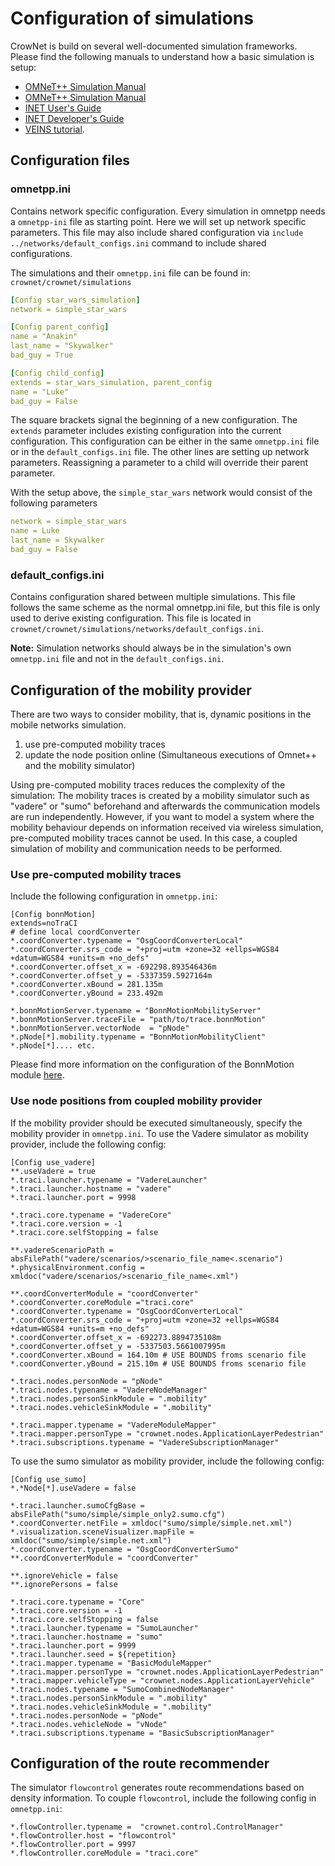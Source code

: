 
# Configuration of simulations

CrowNet is build on several well-documented simulation frameworks. 
Please find the following manuals to understand how a basic simulation is setup:
- [OMNeT++ Simulation Manual](https://doc.omnetpp.org/omnetpp/manual/)
- [OMNeT++ Simulation Manual](https://doc.omnetpp.org/omnetpp/manual/)
- [INET User's Guide](https://inet.omnetpp.org/docs/users-guide/)
- [INET Developer's Guide](https://inet.omnetpp.org/docs/developers-guide/)
- [VEINS tutorial](https://veins.car2x.org/tutorial/).

## Configuration files

### omnetpp.ini
Contains network specific configuration.
Every simulation in omnetpp needs a `omnetpp-ini` file as starting point. Here we will set up network specific parameters. This file may also include shared configuration via `include ../networks/default_configs.ini` command to include shared configurations.

The simulations and their `omnetpp.ini` file can be found in: `crownet/crownet/simulations`

```yaml
[Config star_wars_simulation]
network = simple_star_wars

[Config parent_config]
name = "Anakin"
last_name = "Skywalker"
bad_guy = True

[Config child_config]
extends = star_wars_simulation, parent_config
name = "Luke"
bad_guy = False
```

The square brackets signal the beginning of a new configuration. The `extends` parameter includes existing configuration into the current configuration. This configuration can be either in the same `omnetpp.ini` file or in the `default_configs.ini` file. The other lines are setting up network parameters. Reassigning a parameter to a child will override their parent parameter.

With the setup above, the `simple_star_wars` network would consist of the following parameters

```yaml
network = simple_star_wars
name = Luke
last_name = Skywalker
bad_guy = False
```

### default_configs.ini
Contains configuration shared between multiple simulations.
This file follows the same scheme as the normal omnetpp.ini file, but this file is only used to derive existing configuration. This file is located in 
`crownet/crownet/simulations/networks/default_configs.ini`.

**Note:** Simulation networks should always be in the simulation's own `omnetpp.ini` file and not in the `default_configs.ini`.

## Configuration of the mobility provider

There are two ways to consider mobility, that is, dynamic positions in the mobile networks simulation. 
1. use pre-computed mobility traces 
2. update the node position online (Simultaneous executions of Omnet++ and the mobility simulator)

Using pre-computed mobility traces reduces the complexity of the simulation: 
The mobility traces is created by a mobility simulator such as "vadere" or "sumo" beforehand and 
afterwards the communication models are run independently. 
However, if you want to model a system where the mobility behaviour depends on information received via wireless simulation, 
pre-computed mobility traces cannot be used. In this case, a coupled simulation of mobility and communication needs to be performed.

### Use pre-computed mobility traces
Include the following configuration in `omnetpp.ini`:
```
[Config bonnMotion]
extends=noTraCI
# define local coordConverter 
*.coordConverter.typename = "OsgCoordConverterLocal"
*.coordConverter.srs_code = "+proj=utm +zone=32 +ellps=WGS84 +datum=WGS84 +units=m +no_defs"
*.coordConverter.offset_x = -692298.893546436m
*.coordConverter.offset_y = -5337359.5927164m
*.coordConverter.xBound = 281.135m
*.coordConverter.yBound = 233.492m

*.bonnMotionServer.typename = "BonnMotionMobilityServer"
*.bonnMotionServer.traceFile = "path/to/trace.bonnMotion"
*.bonnMotionServer.vectorNode  = "pNode"
*.pNode[*].mobility.typename = "BonnMotionMobilityClient"
*.pNode[*].... etc.
```
Please find more information on the configuration of the BonnMotion module [here](./use-dynamic-bonnMotion-traces.md).

### Use node positions from coupled mobility provider
If the mobility provider should be executed simultaneously, specify the mobility provider in `omnetpp.ini`.
To use the Vadere simulator as mobility provider, include the following config:
```
[Config use_vadere]
**.useVadere = true
*.traci.launcher.typename = "VadereLauncher"
*.traci.launcher.hostname = "vadere"
*.traci.launcher.port = 9998

*.traci.core.typename = "VadereCore"
*.traci.core.version = -1
*.traci.core.selfStopping = false

**.vadereScenarioPath = absFilePath("vadere/scenarios/>scenario_file_name<.scenario")
*.physicalEnvironment.config = xmldoc("vadere/scenarios/>scenario_file_name<.xml")

**.coordConverterModule = "coordConverter"
*.coordConverter.coreModule ="traci.core"
*.coordConverter.typename = "OsgCoordConverterLocal" 
*.coordConverter.srs_code = "+proj=utm +zone=32 +ellps=WGS84 +datum=WGS84 +units=m +no_defs"
*.coordConverter.offset_x = -692273.8894735108m
*.coordConverter.offset_y = -5337503.5661007995m
*.coordConverter.xBound = 164.10m # USE BOUNDS froms scenario file
*.coordConverter.yBound = 215.10m # USE BOUNDS froms scenario file

*.traci.nodes.personNode = "pNode"
*.traci.nodes.typename = "VadereNodeManager"
*.traci.nodes.personSinkModule = ".mobility"
*.traci.nodes.vehicleSinkModule = ".mobility"

*.traci.mapper.typename = "VadereModuleMapper"
*.traci.mapper.personType = "crownet.nodes.ApplicationLayerPedestrian"
*.traci.subscriptions.typename = "VadereSubscriptionManager"
```

To use the sumo simulator as mobility provider, include the following config:
```
[Config use_sumo]
*.*Node[*].useVadere = false

*.traci.launcher.sumoCfgBase = absFilePath("sumo/simple/simple_only2.sumo.cfg")
*.coordConverter.netFile = xmldoc("sumo/simple/simple.net.xml")
*.visualization.sceneVisualizer.mapFile = xmldoc("sumo/simple/simple.net.xml")
*.coordConverter.typename = "OsgCoordConverterSumo"
**.coordConverterModule = "coordConverter"

**.ignoreVehicle = false
**.ignorePersons = false

*.traci.core.typename = "Core"
*.traci.core.version = -1
*.traci.core.selfStopping = false
*.traci.launcher.typename = "SumoLauncher"
*.traci.launcher.hostname = "sumo"
*.traci.launcher.port = 9999
*.traci.launcher.seed = ${repetition}
*.traci.mapper.typename = "BasicModuleMapper"
*.traci.mapper.personType = "crownet.nodes.ApplicationLayerPedestrian"
*.traci.mapper.vehicleType = "crownet.nodes.ApplicationLayerVehicle"
*.traci.nodes.typename = "SumoCombinedNodeManager"
*.traci.nodes.personSinkModule = ".mobility"
*.traci.nodes.vehicleSinkModule = ".mobility"
*.traci.nodes.personNode = "pNode"
*.traci.nodes.vehicleNode = "vNode"
*.traci.subscriptions.typename = "BasicSubscriptionManager"
```

## Configuration of the route recommender 
The simulator `flowcontrol` generates route recommendations based on density information. 
To couple `flowcontrol`, include the following config in `omnetpp.ini`:
```
*.flowController.typename =  "crownet.control.ControlManager"
*.flowController.host = "flowcontrol"
*.flowController.port = 9997
*.flowController.coreModule = "traci.core"
```





